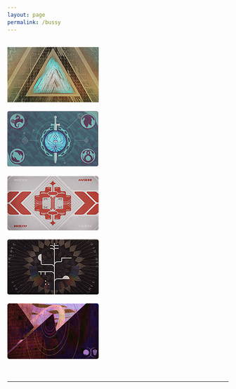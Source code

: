```yaml
---
layout: page
permalink: /bussy
---
```


<body>

<br>
<img src="/img/raidbanner/vog.jpg"><br><br>
<img src="/img/raidbanner/lw.png"><br><br>
<img src="/img/raidbanner/dsc.png"><br><br>
<img src="/img/raidbanner/vow.png"><br><br>
<img src="/img/raidbanner/ron.png"><br><br>
<br>
<hr>
